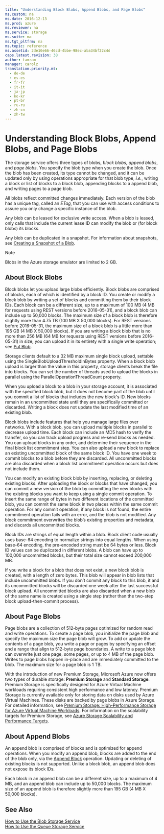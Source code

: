 ```yaml
---
title: "Understanding Block Blobs, Append Blobs, and Page Blobs"
ms.custom: na
ms.date: 2016-12-13
ms.prod: azure
ms.reviewer: na
ms.service: storage
ms.suite: na
ms.tgt_pltfrm: na
ms.topic: reference
ms.assetid: 2de10e66-46cd-4bbe-98ec-aba34bf22c4d
caps.latest.revision: 38
author: tamram
manager: carolz
translation.priority.mt: 
  - de-de
  - es-es
  - fr-fr
  - it-it
  - ja-jp
  - ko-kr
  - pt-br
  - ru-ru
  - zh-cn
  - zh-tw
---
```

# Understanding Block Blobs, Append Blobs, and Page Blobs
The storage service offers three types of blobs, *block blobs*, *append blobs*, and *page blobs*. You specify the blob type when you create the blob. Once the blob has been created, its type cannot be changed, and it can be updated only by using operations appropriate for that blob type, *i.e.*, writing a block or list of blocks to a block blob, appending blocks to a append blob, and writing pages to a page blob.  
  
 All blobs reflect committed changes immediately. Each version of the blob has a unique tag, called an *ETag*, that you can use with access conditions to assure you only change a specific instance of the blob.  
  
 Any blob can be leased for exclusive write access. When a blob is leased, only calls that include the current lease ID can modify the blob or (for block blobs) its blocks.  
  
 Any blob can be duplicated in a snapshot. For information about snapshots, see [Creating a Snapshot of a Blob](../fileservices/Creating-a-Snapshot-of-a-Blob.md).  
  
> [!NOTE]
>  Blobs in the Azure storage emulator are limited to 2 GB.  
  
## About Block Blobs  
 Block blobs let you upload large blobs efficiently. Block blobs are comprised of blocks, each of which is identified by a block ID. You create or modify a block blob by writing a set of blocks and committing them by their block IDs. Each block can be a different size, up to a maximum of 100 MB (4 MB for requests using REST versions before 2016-05-31), and a block blob can include up to 50,000 blocks. The maximum size of a block blob is therefore slightly more than 4.75 TB (100 MB X 50,000 blocks). For REST versions before 2016-05-31, the maximum size of a block blob is a little more than 195 GB (4 MB X 50,000 blocks). If you are writing a block blob that is no more than 256 MB (64 MB for requests using REST versions before 2016-05-31) in size, you can upload it in its entirety with a single write operation; see [Put Blob](../fileservices/Put-Blob.md).  
  
 Storage clients default to a 32 MB maximum single block upload, settable using the SingleBlobUploadThresholdInBytes property. When a block blob upload is larger than the value in this property, storage clients break the file into blocks. You can set the number of threads used to upload the blocks in parallel using the ParallelOperationThreadCount property.  
  
 When you upload a block to a blob in your storage account, it is associated with the specified block blob, but it does not become part of the blob until you commit a list of blocks that includes the new block's ID. New blocks remain in an uncommitted state until they are specifically committed or discarded. Writing a block does not update the last modified time of an existing blob.  
  
 Block blobs include features that help you manage large files over networks. With a block blob, you can upload multiple blocks in parallel to decrease upload time. Each block can include an MD5 hash to verify the transfer, so you can track upload progress and re-send blocks as needed. You can upload blocks in any order, and determine their sequence in the final block list commitment step. You can also upload a new block to replace an existing uncommitted block of the same block ID. You have one week to commit blocks to a blob before they are discarded. All uncommitted blocks are also discarded when a block list commitment operation occurs but does not include them.  
  
 You can modify an existing block blob by inserting, replacing, or deleting existing blocks. After uploading the block or blocks that have changed, you can commit a new version of the blob by committing the new blocks with the existing blocks you want to keep using a single commit operation. To insert the same range of bytes in two different locations of the committed blob, you can commit the same block in two places within the same commit operation. For any commit operation, if any block is not found, the entire commitment operation fails with an error, and the blob is not modified. Any block commitment overwrites the blob’s existing properties and metadata, and discards all uncommitted blocks.  
  
 Block IDs are strings of equal length within a blob. Block client code usually uses base-64 encoding to normalize strings into equal lengths. When using base-64 encoding, the pre-encoded string must be 64 bytes or less. Block ID values can be duplicated in different blobs. A blob can have up to 100,000 uncommitted blocks, but their total size cannot exceed 200,000 MB.  
  
 If you write a block for a blob that does not exist, a new block blob is created, with a length of zero bytes. This blob will appear in blob lists that include uncommitted blobs. If you don’t commit any block to this blob, it and its uncommitted blocks will be discarded one week after the last successful block upload. All uncommitted blocks are also discarded when a new blob of the same name is created using a single step (rather than the two-step block upload-then-commit process).  
  
## About Page Blobs  
 Page blobs are a collection of 512-byte pages optimized for random read and write operations. To create a page blob, you initialize the page blob and specify the maximum size the page blob will grow. To add or update the contents of a page blob, you write a page or pages by specifying an offset and a range that align to 512-byte page boundaries. A write to a page blob can overwrite just one page, some pages, or up to 4 MB of the page blob. Writes to page blobs happen in-place and are immediately committed to the blob. The maximum size for a page blob is 1 TB.  
  
 With the introduction of new Premium Storage, Microsoft Azure now offers two types of durable storage: **Premium Storage** and **Standard Storage**. Premium Storage is specifically designed for Azure Virtual Machine workloads requiring consistent high performance and low latency. Premium Storage is currently available only for storing data on disks used by Azure Virtual Machines. These disks are backed by page blobs in Azure Storage. For detailed information, see [Premium Storage: High-Performance Storage for Azure Virtual Machine Workloads](http://go.microsoft.com/fwlink/?LinkId=521898). For information on the scalability targets for Premium Storage, see [Azure Storage Scalability and Performance Targets](assetId:///26df4d89-8289-4b31-aaa0-df971cab9b52).  
  
## About Append Blobs  
 An append blob is comprised of blocks and is optimized for append operations. When you modify an append blob, blocks are added to the end of the blob only, via the [Append Block](../fileservices/Append-Block.md) operation. Updating or deleting of existing blocks is not supported. Unlike a block blob, an append blob does not expose its block IDs.  
  
 Each block in an append blob can be a different size, up to a maximum of 4 MB, and an append blob can include up to 50,000 blocks. The maximum size of an append blob is therefore slightly more than 195 GB (4 MB X 50,000 blocks).  
  
## See Also  
 [How to Use the Blob Storage Service](http://www.windowsazure.com/develop/net/how-to-guides/blob-storage/)   
 [How to Use the Queue Storage Service](http://www.windowsazure.com/develop/net/how-to-guides/queue-service/)